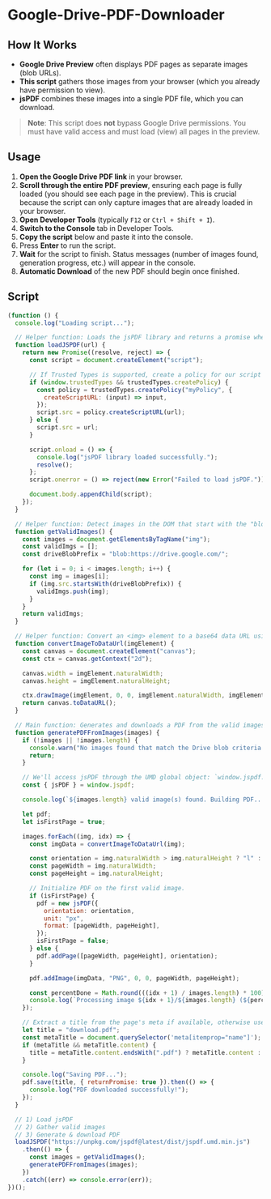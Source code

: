 # Google-Drive-PDF-Downloader

## How It Works

- **Google Drive Preview** often displays PDF pages as separate images (blob URLs).
- **This script** gathers those images from your browser (which you already have permission to view).
- **jsPDF** combines these images into a single PDF file, which you can download.

> **Note**: This script does **not** bypass Google Drive permissions. You must have valid access and must load (view) all pages in the preview.

## Usage

1. **Open the Google Drive PDF link** in your browser.
2. **Scroll through the entire PDF preview**, ensuring each page is fully loaded (you should see each page in the preview). This is crucial because the script can only capture images that are already loaded in your browser.
3. **Open Developer Tools** (typically `F12` or `Ctrl + Shift + I`).
4. **Switch to the Console** tab in Developer Tools.
5. **Copy the script** below and paste it into the console.
6. Press **Enter** to run the script.
7. **Wait** for the script to finish. Status messages (number of images found, generation progress, etc.) will appear in the console.
8. **Automatic Download** of the new PDF should begin once finished.

## Script

```js
(function () {
  console.log("Loading script...");

  // Helper function: Loads the jsPDF library and returns a promise when it's ready.
  function loadJSPDF(url) {
    return new Promise((resolve, reject) => {
      const script = document.createElement("script");

      // If Trusted Types is supported, create a policy for our script URL.
      if (window.trustedTypes && trustedTypes.createPolicy) {
        const policy = trustedTypes.createPolicy("myPolicy", {
          createScriptURL: (input) => input,
        });
        script.src = policy.createScriptURL(url);
      } else {
        script.src = url;
      }

      script.onload = () => {
        console.log("jsPDF library loaded successfully.");
        resolve();
      };
      script.onerror = () => reject(new Error("Failed to load jsPDF."));

      document.body.appendChild(script);
    });
  }

  // Helper function: Detect images in the DOM that start with the "blob:https://drive.google.com/" prefix.
  function getValidImages() {
    const images = document.getElementsByTagName("img");
    const validImgs = [];
    const driveBlobPrefix = "blob:https://drive.google.com/";

    for (let i = 0; i < images.length; i++) {
      const img = images[i];
      if (img.src.startsWith(driveBlobPrefix)) {
        validImgs.push(img);
      }
    }
    return validImgs;
  }

  // Helper function: Convert an <img> element to a base64 data URL using a canvas.
  function convertImageToDataUrl(imgElement) {
    const canvas = document.createElement("canvas");
    const ctx = canvas.getContext("2d");

    canvas.width = imgElement.naturalWidth;
    canvas.height = imgElement.naturalHeight;

    ctx.drawImage(imgElement, 0, 0, imgElement.naturalWidth, imgElement.naturalHeight);
    return canvas.toDataURL();
  }

  // Main function: Generates and downloads a PDF from the valid images found on the page.
  function generatePDFFromImages(images) {
    if (!images || !images.length) {
      console.warn("No images found that match the Drive blob criteria.");
      return;
    }

    // We'll access jsPDF through the UMD global object: `window.jspdf.jsPDF`.
    const { jsPDF } = window.jspdf;

    console.log(`${images.length} valid image(s) found. Building PDF...`);

    let pdf;
    let isFirstPage = true;

    images.forEach((img, idx) => {
      const imgData = convertImageToDataUrl(img);

      const orientation = img.naturalWidth > img.naturalHeight ? "l" : "p";
      const pageWidth = img.naturalWidth;
      const pageHeight = img.naturalHeight;

      // Initialize PDF on the first valid image.
      if (isFirstPage) {
        pdf = new jsPDF({
          orientation: orientation,
          unit: "px",
          format: [pageWidth, pageHeight],
        });
        isFirstPage = false;
      } else {
        pdf.addPage([pageWidth, pageHeight], orientation);
      }

      pdf.addImage(imgData, "PNG", 0, 0, pageWidth, pageHeight);

      const percentDone = Math.round(((idx + 1) / images.length) * 100);
      console.log(`Processing image ${idx + 1}/${images.length} (${percentDone}%)`);
    });

    // Extract a title from the page's meta if available, otherwise use "download.pdf".
    let title = "download.pdf";
    const metaTitle = document.querySelector('meta[itemprop="name"]');
    if (metaTitle && metaTitle.content) {
      title = metaTitle.content.endsWith(".pdf") ? metaTitle.content : `${metaTitle.content}.pdf`;
    }

    console.log("Saving PDF...");
    pdf.save(title, { returnPromise: true }).then(() => {
      console.log("PDF downloaded successfully!");
    });
  }

  // 1) Load jsPDF
  // 2) Gather valid images
  // 3) Generate & download PDF
  loadJSPDF("https://unpkg.com/jspdf@latest/dist/jspdf.umd.min.js")
    .then(() => {
      const images = getValidImages();
      generatePDFFromImages(images);
    })
    .catch((err) => console.error(err));
})();

